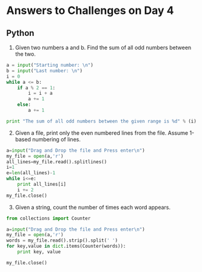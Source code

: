 # Answers to Challenges on Day 4

## Python

1. Given two numbers a and b. Find the sum of all odd numbers between the two.

```python
a = input("Starting number: \n")
b = input("Last number: \n")
i = 0
while a <= b:
	if a % 2 == 1:
		i = i + a
		a += 1
	else:
		a += 1

print "The sum of all odd numbers between the given range is %d" % (i)
```

2. Given a file, print only the even numbered lines from the file. Assume 1-based numbering of lines.

```python
a=input("Drag and Drop the file and Press enter\n")
my_file = open(a,'r')
all_lines=my_file.read().splitlines()
i=1
e=len(all_lines)-1
while i<=e:
	print all_lines[i]
	i += 2
my_file.close()
```

3. Given a string, count the number of times each word appears.


```python
from collections import Counter

a=input("Drag and Drop the file and Press enter\n")
my_file = open(a,'r')
words = my_file.read().strip().split(' ')
for key,value in dict.items(Counter(words)):
	print key, value

my_file.close()

```
